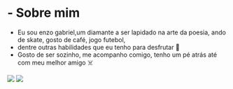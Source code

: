 # - Sobre mim 
- Eu sou enzo gabriel,um diamante a ser lapidado na arte da poesia, ando de skate, gosto de café, jogo futebol,
- dentre outras habilidades que eu tenho para desfrutar :japanese_goblin:
- Gosto de ser sozinho, me acompanho comigo, tenho um pé atrás até com meu melhor amigo :skull_and_crossbones:

![](https://img.shields.io/badge/Scratch-4D97FF?style=for-the-badge&logo=Scratch&logoColor=white)
![](https://img.shields.io/badge/JavaScript-323330?style=for-the-badge&logo=javascript&logoColor=F7DF1E)
